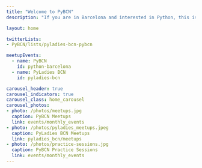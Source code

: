 ```yaml
---
title: "Welcome to PyBCN"
description: "If you are in Barcelona and interested in Python, this is your page!"

layout: home

twitterLists:
- PyBCN/lists/pyladies-bcn-pybcn

meetupEvents:
  - name: PyBCN
    id: python-barcelona
  - name: PyLadies BCN
    id: pyladies-bcn

carousel_header: true
carousel_indicators: true
carousel_class: home_carousel
carousel_photos:
- photo: /photos/meetups.jpg
  caption: PyBCN Meetups
  link: events/monthly_events
- photo: /photos/pyladies_meetups.jpeg
  caption: PyLadies BCN Meetups
  link: pyladies_bcn/meetups
- photo: /photos/practice-sessions.jpg
  caption: PyBCN Practice Sessions
  link: events/monthly_events
---
```

